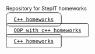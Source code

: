 Repository for StepIT homeworks

[<kbd style="padding: 10px 20px; border: 1px solid black; border-radius: 10px; background-color: #;">C++ homeworks</kbd>](https://github.com/mzdevI/stepit-homework/tree/c++)

[<kbd style="padding: 10px 20px; border: 1px solid black; border-radius: 5px; background-color: #;">OOP with c++ homeworks</kbd>](https://github.com/mzdevI/stepit-homework/tree/oop)

[<kbd style="padding: 10px 20px; border: 1px solid black; border-radius: 5px; background-color: #;">C++ homeworks</kbd>](https://github.com/mzdevI/stepit-homework/tree/c%23)
